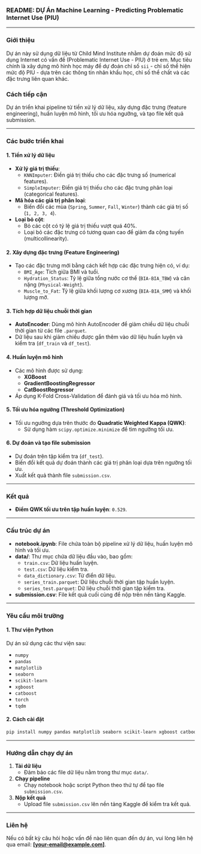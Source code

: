 ### README: DỰ Án Machine Learning - Predicting Problematic Internet Use (PIU)

---

### **Giới thiệu**
Dự án này sử dụng dữ liệu từ Child Mind Institute nhằm dự đoán mức độ sử dụng Internet có vấn đề (Problematic Internet Use - PIU) ở trẻ em. Mục tiêu chính là xây dựng mô hình học máy để dự đoán chỉ số `sii` - chỉ số thể hiện mức độ PIU - dựa trên các thông tin nhân khẩu học, chỉ số thể chất và các đặc trưng liên quan khác.

### **Cách tiếp cận**
Dự án triển khai pipeline từ tiền xử lý dữ liệu, xây dựng đặc trưng (feature engineering), huấn luyện mô hình, tối ưu hóa ngưỡng, và tạo file kết quả submission.

---

### **Các bước triển khai**
#### 1. **Tiền xử lý dữ liệu**
- **Xử lý giá trị thiếu**:
  - `KNNImputer`: Điền giá trị thiếu cho các đặc trưng số (numerical features).
  - `SimpleImputer`: Điền giá trị thiếu cho các đặc trưng phân loại (categorical features).
- **Mã hóa các giá trị phân loại**:
  - Biến đổi các mùa (`Spring`, `Summer`, `Fall`, `Winter`) thành các giá trị số (`1, 2, 3, 4`).
- **Loại bỏ cột**:
  - Bỏ các cột có tỷ lệ giá trị thiếu vượt quá 40%.
  - Loại bỏ các đặc trưng có tương quan cao để giảm đa cộng tuyến (multicollinearity).

#### 2. **Xây dựng đặc trưng (Feature Engineering)**
- Tạo các đặc trưng mới bằng cách kết hợp các đặc trưng hiện có, ví dụ:
  - `BMI_Age`: Tích giữa BMI và tuổi.
  - `Hydration_Status`: Tỷ lệ giữa tổng nước cơ thể (`BIA-BIA_TBW`) và cân nặng (`Physical-Weight`).
  - `Muscle_to_Fat`: Tỷ lệ giữa khối lượng cơ xương (`BIA-BIA_SMM`) và khối lượng mỡ.

#### 3. **Tích hợp dữ liệu chuỗi thời gian**
- **AutoEncoder**: Dùng mô hình AutoEncoder để giảm chiều dữ liệu chuỗi thời gian từ các file `.parquet`.
- Dữ liệu sau khi giảm chiều được gắn thêm vào dữ liệu huấn luyện và kiểm tra (`df_train` và `df_test`).

#### 4. **Huấn luyện mô hình**
- Các mô hình được sử dụng:
  - **XGBoost**
  - **GradientBoostingRegressor**
  - **CatBoostRegressor**
- Áp dụng K-Fold Cross-Validation để đánh giá và tối ưu hóa mô hình.

#### 5. **Tối ưu hóa ngưỡng (Threshold Optimization)**
- Tối ưu ngưỡng dựa trên thước đo **Quadratic Weighted Kappa (QWK)**:
  - Sử dụng hàm `scipy.optimize.minimize` để tìm ngưỡng tối ưu.

#### 6. **Dự đoán và tạo file submission**
- Dự đoán trên tập kiểm tra (`df_test`).
- Biến đổi kết quả dự đoán thành các giá trị phân loại dựa trên ngưỡng tối ưu.
- Xuất kết quả thành file `submission.csv`.

---

### **Kết quả**
- **Điểm QWK tối ưu trên tập huấn luyện**: `0.529`.

---

### **Cấu trúc dự án**
- **notebook.ipynb**: File chứa toàn bộ pipeline xử lý dữ liệu, huấn luyện mô hình và tối ưu.
- **data/**: Thư mục chứa dữ liệu đầu vào, bao gồm:
  - `train.csv`: Dữ liệu huấn luyện.
  - `test.csv`: Dữ liệu kiểm tra.
  - `data_dictionary.csv`: Từ điển dữ liệu.
  - `series_train.parquet`: Dữ liệu chuỗi thời gian tập huấn luyện.
  - `series_test.parquet`: Dữ liệu chuỗi thời gian tập kiểm tra.
- **submission.csv**: File kết quả cuối cùng để nộp trên nền tảng Kaggle.

---

### **Yêu cầu môi trường**
#### 1. **Thư viện Python**
Dự án sử dụng các thư viện sau:
- `numpy`
- `pandas`
- `matplotlib`
- `seaborn`
- `scikit-learn`
- `xgboost`
- `catboost`
- `torch`
- `tqdm`

#### 2. **Cách cài đặt**
```bash
pip install numpy pandas matplotlib seaborn scikit-learn xgboost catboost torch tqdm
```

---

### **Hướng dẫn chạy dự án**
1. **Tải dữ liệu**
   - Đảm bảo các file dữ liệu nằm trong thư mục `data/`.
2. **Chạy pipeline**
   - Chạy notebook hoặc script Python theo thứ tự để tạo file `submission.csv`.
3. **Nộp kết quả**
   - Upload file `submission.csv` lên nền tảng Kaggle để kiểm tra kết quả.

---

### **Liên hệ**
Nếu có bất kỳ câu hỏi hoặc vấn đề nào liên quan đến dự án, vui lòng liên hệ qua email: **[your-email@example.com]**.


